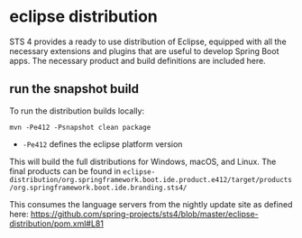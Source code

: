 # eclipse distribution
STS 4 provides a ready to use distribution of Eclipse, equipped with all the necessary extensions and plugins that are useful to develop Spring Boot apps.
The necessary product and build definitions are included here.

## run the snapshot build
To run the distribution builds locally:

`mvn -Pe412 -Psnapshot clean package`

- `-Pe412` defines the eclipse platform version

This will build the full distributions for Windows, macOS, and Linux. The final products can be found in `eclipse-distribution/org.springframework.boot.ide.product.e412/target/products/org.springframework.boot.ide.branding.sts4/`

This consumes the language servers from the nightly update site as defined here: https://github.com/spring-projects/sts4/blob/master/eclipse-distribution/pom.xml#L81

